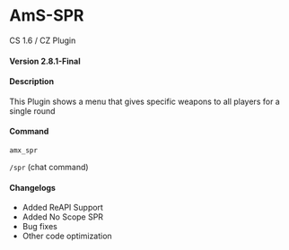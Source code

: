 # AmS-SPR
CS 1.6 / CZ Plugin

#### Version 2.8.1-Final

#### Description
This Plugin shows a menu that gives specific weapons to all players for a single round

#### Command
`amx_spr`

`/spr` (chat command)

#### Changelogs
- Added ReAPI Support
- Added No Scope SPR
- Bug fixes
- Other code optimization
